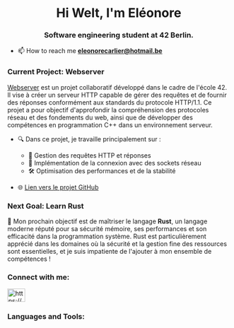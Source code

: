 <h1 align="center">Hi Welt, I'm Eléonore</h1>
<h3 align="center">Software engineering student at 42 Berlin.</h3>

- 📫 How to reach me **eleonorecarlier@hotmail.be**

<h3 align="left">Current Project: Webserver</h3>
<p>
  <a href="https://github.com/42OK42/webserv" target="_blank">Webserver</a> est un projet collaboratif développé dans le cadre de l'école 42. Il vise à créer un serveur HTTP capable de gérer des requêtes et de fournir des réponses conformément aux standards du protocole HTTP/1.1.
  Ce projet a pour objectif d'approfondir la compréhension des protocoles réseau et des fondements du web, ainsi que de développer des compétences en programmation C++ dans un environnement serveur.
</p>

- 🔍 Dans ce projet, je travaille principalement sur :
  - 📜 Gestion des requêtes HTTP et réponses
  - 📡 Implémentation de la connexion avec des sockets réseau
  - 🛠 Optimisation des performances et de la stabilité

- 🌐 [Lien vers le projet GitHub](https://github.com/42OK42/webserv)

<h3 align="left">Next Goal: Learn Rust</h3>
<p>
  🎯 Mon prochain objectif est de maîtriser le langage <strong>Rust</strong>, un langage moderne réputé pour sa sécurité mémoire, ses performances et son efficacité dans la programmation système. Rust est particulièrement apprécié dans les domaines où la sécurité et la gestion fine des ressources sont essentielles, et je suis impatiente de l'ajouter à mon ensemble de compétences !
</p>

<h3 align="left">Connect with me:</h3>
<p align="left">
  <a href="https://linkedin.com/in/%c3%a9l%c3%a9onore-carlier-53b90b308/" target="blank"><img align="center" src="https://raw.githubusercontent.com/rahuldkjain/github-profile-readme-generator/master/src/images/icons/Social/linked-in-alt.svg" alt="https://www.linkedin.com/in/%c3%a9l%c3%a9onore-carlier-53b90b308/" height="30" width="40" /></a>
</p>

<h3 align="left">Languages and Tools:</h3>
<p align="left"> 
 
